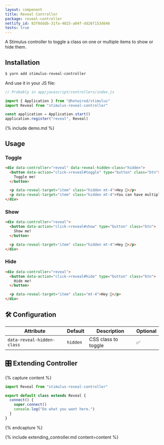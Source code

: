 ```yaml
---
layout: component
title: Reveal Controller
package: reveal-controller
netlify_id: 83f0dddb-31fa-4025-a04f-dd26f153d646
tests: true
---
```


A Stimulus controller to toggle a class on one or multiple items to show or hide them.

## Installation

```bash
$ yarn add stimulus-reveal-controller
```

And use it in your JS file:
```js
// Probably in app/javascript/controllers/index.js

import { Application } from "@hotwired/stimulus"
import Reveal from "stimulus-reveal-controller"

const application = Application.start()
application.register("reveal", Reveal)
```

{% include demo.md %}

## Usage


### Toggle
```html
<div data-controller="reveal" data-reveal-hidden-class="hidden">
  <button data-action="click->reveal#toggle" type="button" class="btn">
    Toggle me!
  </button>

  <p data-reveal-target="item" class="hidden mt-4">Hey 👋</p>
  <p data-reveal-target="item" class="hidden mt-4">You can have multiple items</p>
</div>
```

### Show
```html
<div data-controller="reveal">
  <button data-action="click->reveal#show" type="button" class="btn">
    Show me!
  </button>

  <p data-reveal-target="item" class="hidden mt-4">Hey 👋</p>
</div>
```

### Hide
```html
<div data-controller="reveal">
  <button data-action="click->reveal#hide" type="button" class="btn">
    Hide me!
  </button>

  <p data-reveal-target="item" class="mt-4">Hey 👋</p>
</div>
```

## 🛠 Configuration

| Attribute | Default | Description | Optional |
| --------- | ------- | ----------- | -------- |
| `data-reveal-hidden-class` | `hidden` | CSS class to toggle | ✅ |

## 🎛 Extending Controller

{% capture content %}
```js
import Reveal from "stimulus-reveal-controller"

export default class extends Reveal {
  connect() {
    super.connect()
    console.log("Do what you want here.")
  }
}
```
{% endcapture %}

{% include extending_controller.md content=content %}
